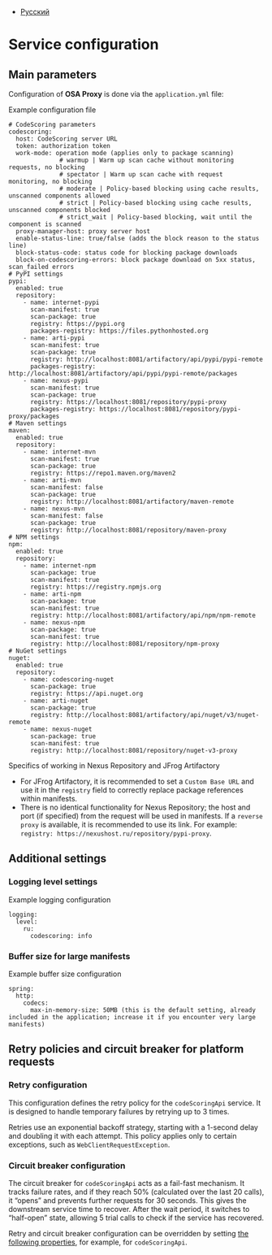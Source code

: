 - [Русский](../../osa-proxy/config/)

# Service configuration

## Main parameters

Configuration of **OSA Proxy** is done via the `application.yml` file:

Example configuration file

```
# CodeScoring parameters
codescoring:
  host: CodeScoring server URL
  token: authorization token
  work-mode: operation mode (applies only to package scanning)
              # warmup | Warm up scan cache without monitoring requests, no blocking
              # spectator | Warm up scan cache with request monitoring, no blocking
              # moderate | Policy-based blocking using cache results, unscanned components allowed
              # strict | Policy-based blocking using cache results, unscanned components blocked
              # strict_wait | Policy-based blocking, wait until the component is scanned
  proxy-manager-host: proxy server host
  enable-status-line: true/false (adds the block reason to the status line)
  block-status-code: status code for blocking package downloads
  block-on-codescoring-errors: block package download on 5xx status, scan_failed errors
# PyPI settings
pypi:
  enabled: true
  repository:
    - name: internet-pypi
      scan-manifest: true
      scan-package: true
      registry: https://pypi.org
      packages-registry: https://files.pythonhosted.org
    - name: arti-pypi
      scan-manifest: true
      scan-package: true
      registry: http://localhost:8081/artifactory/api/pypi/pypi-remote
      packages-registry: http://localhost:8081/artifactory/api/pypi/pypi-remote/packages
    - name: nexus-pypi
      scan-manifest: true
      scan-package: true
      registry: https://localhost:8081/repository/pypi-proxy
      packages-registry: https://localhost:8081/repository/pypi-proxy/packages
# Maven settings
maven:
  enabled: true
  repository:
    - name: internet-mvn
      scan-manifest: true
      scan-package: true
      registry: https://repo1.maven.org/maven2
    - name: arti-mvn
      scan-manifest: false
      scan-package: true
      registry: http://localhost:8081/artifactory/maven-remote
    - name: nexus-mvn
      scan-manifest: false
      scan-package: true
      registry: http://localhost:8081/repository/maven-proxy
# NPM settings
npm:
  enabled: true
  repository:
    - name: internet-npm
      scan-package: true
      scan-manifest: true
      registry: https://registry.npmjs.org
    - name: arti-npm
      scan-package: true
      scan-manifest: true
      registry: http://localhost:8081/artifactory/api/npm/npm-remote
    - name: nexus-npm
      scan-package: true
      scan-manifest: true
      registry: http://localhost:8081/repository/npm-proxy
# NuGet settings
nuget:
  enabled: true
  repository:
    - name: codescoring-nuget
      scan-package: true
      registry: https://api.nuget.org
    - name: arti-nuget
      scan-package: true
      registry: http://localhost:8081/artifactory/api/nuget/v3/nuget-remote
    - name: nexus-nuget
      scan-package: true
      scan-manifest: true
      registry: http://localhost:8081/repository/nuget-v3-proxy
```

Specifics of working in Nexus Repository and JFrog Artifactory

- For JFrog Artifactory, it is recommended to set a `Custom Base URL` and use it in the `registry` field to correctly replace package references within manifests.
- There is no identical functionality for Nexus Repository; the host and port (if specified) from the request will be used in manifests. If a `reverse proxy` is available, it is recommended to use its link. For example: `registry: https://nexushost.ru/repository/pypi-proxy`.

## Additional settings

### Logging level settings

Example logging configuration

```
logging:
  level:
    ru:
      codescoring: info
```

### Buffer size for large manifests

Example buffer size configuration

```
spring:
  http:
    codecs:
      max-in-memory-size: 50MB (this is the default setting, already included in the application; increase it if you encounter very large manifests)
```

## Retry policies and circuit breaker for platform requests

### Retry configuration

This configuration defines the retry policy for the `codeScoringApi` service. It is designed to handle temporary failures by retrying up to 3 times.

Retries use an exponential backoff strategy, starting with a 1-second delay and doubling it with each attempt. This policy applies only to certain exceptions, such as `WebClientRequestException`.

### Circuit breaker configuration

The circuit breaker for `codeScoringApi` acts as a fail-fast mechanism. It tracks failure rates, and if they reach 50% (calculated over the last 20 calls), it “opens” and prevents further requests for 30 seconds. This gives the downstream service time to recover. After the wait period, it switches to “half-open” state, allowing 5 trial calls to check if the service has recovered.

Retry and circuit breaker configuration can be overridden by setting [the following properties](https://resilience4j.readme.io/docs/getting-started-3), for example, for `codeScoringApi`.
